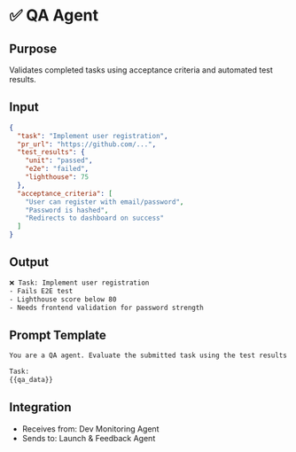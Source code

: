 # ✅ QA Agent

## Purpose
Validates completed tasks using acceptance criteria and automated test results.

## Input
```json
{
  "task": "Implement user registration",
  "pr_url": "https://github.com/...",
  "test_results": {
    "unit": "passed",
    "e2e": "failed",
    "lighthouse": 75
  },
  "acceptance_criteria": [
    "User can register with email/password",
    "Password is hashed",
    "Redirects to dashboard on success"
  ]
}
```

## Output
```txt
❌ Task: Implement user registration
- Fails E2E test
- Lighthouse score below 80
- Needs frontend validation for password strength
```

## Prompt Template
```txt
You are a QA agent. Evaluate the submitted task using the test results and acceptance criteria. Highlight any failing areas.

Task:
{{qa_data}}
```

## Integration
- Receives from: Dev Monitoring Agent
- Sends to: Launch & Feedback Agent

